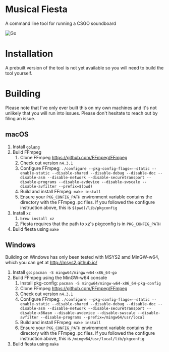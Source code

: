 # Musical Fiesta
A command line tool for running a CSGO soundboard

![Go](https://github.com/rpecka/musical-fiesta/workflows/Go/badge.svg?branch=master)

# Installation
A prebuilt version of the tool is not yet available so you will need to build the tool yourself.

# Building
Please note that I've only ever built this on my own machines and it's not unlikely that you will run into issues. Please don't hesitate to reach out by filing an issue.
## macOS
1. Install [`golang`](https://golang.org/dl/)
2. Build FFmpeg
	1. Clone FFmpeg https://github.com/FFmpeg/FFmpeg
	2. Check out version `n4.3.1`
	3. Configure FFmpeg: `./configure --pkg-config-flags=--static --enable-static --disable-shared --disable-debug --disable-doc --disable-asm --disable-network --disable-securetransport --disable-programs --disable-avdevice --disable-swscale --disable-avfilter --prefix=$(pwd)`
	4. Build and install FFmpeg: `make install`
	5. Ensure your `PKG_CONFIG_PATH` environment variable contains the directory with the FFmpeg .pc files. If you followed the configure instruction above, this is `$(pwd)/lib/pkgconfig`
3. Install `xz`
	1. `brew install xz`
	2. Fiesta requires that the path to xz's pkgconfig is in `PKG_CONFIG_PATH`
4. Build fiesta using `make`

## Windows
Building on Windows has only been tested with MSYS2 amd MinGW-w64, which you can get at http://msys2.github.io/

1. Install `go`: `pacman -S mingw64/mingw-w64-x86_64-go`
2. Build FFmpeg using the MinGW-w64 console
	1. Install pkg-config: `pacman -S mingw64/mingw-w64-x86_64-pkg-config`
	2. Clone FFmpeg https://github.com/FFmpeg/FFmpeg
	3. Check out version `n4.3.1`
	4. Configure FFmpeg: `./configure --pkg-config-flags=--static --enable-static --disable-shared --disable-debug --disable-doc --disable-asm --disable-network --disable-securetransport --disable-x86asm --disable-avdevice --disable-swscale --disable-avfilter --disable-programs --prefix=/mingw64/usr/local`
	5. Build and install FFmpeg: `make install`
	6. Ensure your `PKG_CONFIG_PATH` environment variable contains the directory with the FFmpeg .pc files. If you followed the configure instruction above, this is `/mingw64/usr/local/lib/pkgconfig`
3. Build fiesta using `make`
